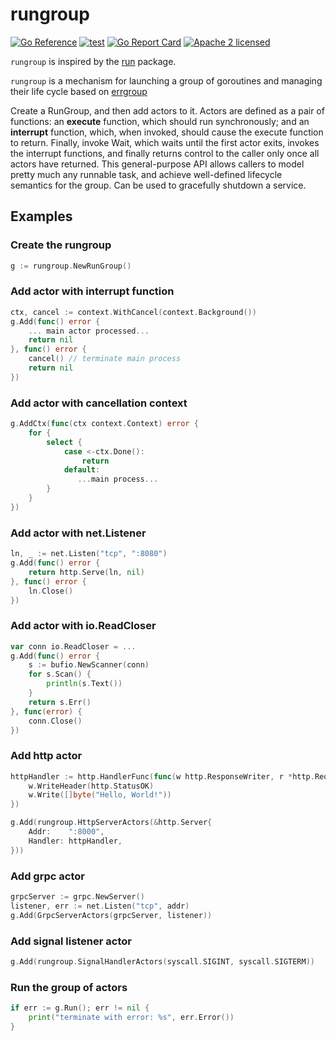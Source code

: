 # rungroup

[![Go Reference](https://pkg.go.dev/badge/github.com/centum/rungroup.svg)](https://pkg.go.dev/github.com/centum/rungroup)
[![test](https://github.com/centum/rungroup/actions/workflows/test.yml/badge.svg?branch=master&event=push)](https://github.com/centum/rungroup/actions/workflows/test.yml)
[![Go Report Card](https://goreportcard.com/badge/github.com/centum/rungroup)](https://goreportcard.com/report/github.com/centum/rungroup)
[![Apache 2 licensed](https://img.shields.io/badge/license-Apache2-blue.svg)](https://raw.githubusercontent.com/centum/rungroup/refs/heads/master/LICENSE)

`rungroup` is inspired by the [run](https://github.com/oklog/run) package.

`rungroup` is a mechanism for launching a group of goroutines and managing their life cycle based on [errgroup](golang.org/x/sync/errgroup)

Create a RunGroup, and then add actors to it.
Actors are defined as a pair of functions: an **execute** function, which should run synchronously; and an **interrupt** function, which, when invoked, should cause the execute function to return. 
Finally, invoke Wait, which waits until the first actor exits, invokes the interrupt functions, and finally returns control to the caller only once all actors have returned.
This general-purpose API allows callers to model pretty much any runnable task, and achieve well-defined lifecycle semantics for the group.
Can be used to gracefully shutdown a service.

## Examples

### Create the rungroup

```go
g := rungroup.NewRunGroup()
```

### Add actor with interrupt function

```go
ctx, cancel := context.WithCancel(context.Background())
g.Add(func() error {
	... main actor processed...
	return nil
}, func() error {
	cancel() // terminate main process
	return nil
})
```

### Add actor with cancellation context

```go
g.AddCtx(func(ctx context.Context) error {
	for {
		select {
			case <-ctx.Done():
				return
			default:
			   ...main process...
		}
	}
})
```

### Add actor with net.Listener

```go
ln, _ := net.Listen("tcp", ":8080")
g.Add(func() error {
	return http.Serve(ln, nil)
}, func() error {
	ln.Close()
})
```

### Add actor with io.ReadCloser

```go
var conn io.ReadCloser = ...
g.Add(func() error {
	s := bufio.NewScanner(conn)
	for s.Scan() {
		println(s.Text())
	}
	return s.Err()
}, func(error) {
	conn.Close()
})
```

### Add http actor

```go
httpHandler := http.HandlerFunc(func(w http.ResponseWriter, r *http.Request) {
	w.WriteHeader(http.StatusOK)
	w.Write([]byte("Hello, World!"))
})

g.Add(rungroup.HttpServerActors(&http.Server{
	Addr:    ":8000",
	Handler: httpHandler,
}))
```


### Add grpc actor

```go
grpcServer := grpc.NewServer()
listener, err := net.Listen("tcp", addr)
g.Add(GrpcServerActors(grpcServer, listener))
```
### Add signal listener actor

```go
g.Add(rungroup.SignalHandlerActors(syscall.SIGINT, syscall.SIGTERM))
```

### Run the group of actors
```go
if err := g.Run(); err != nil {
	print("terminate with error: %s", err.Error())
}
```
